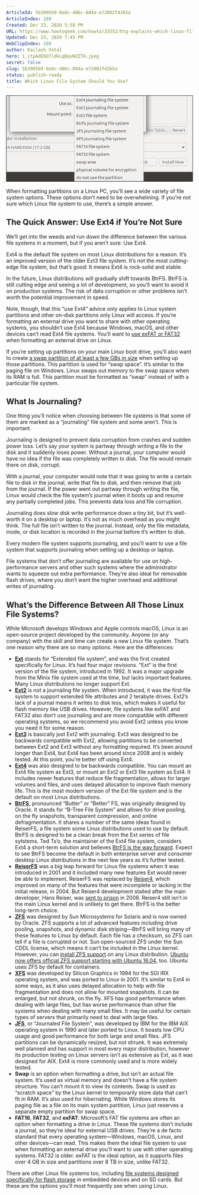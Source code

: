 ```yaml
---
ArticleId: 5b3905b9-0a8c-486c-804a-e72002f4265a
ArticleIndex: 169
Created: Dec 23, 2020 5:58 PM
URL: https://www.howtogeek.com/howto/33552/htg-explains-which-linux-file-system-should-you-choose/
Updated: Dec 23, 2020 7:45 PM
WebClipIndex: 169
author: Kailash Vetal
hero: 1_itpAdE6O7ldkLqBqvW2ZTA.jpeg
secret: false
slug: 5b3905b9-0a8c-486c-804a-e72002f4265a
status: publish-ready
title: Which Linux File System Should You Use?
---
```

![169%20e4312981ae724eac9aae395f58df2f08/ximg_58af3af6f2b60.png.pagespeed.gpjpjwpjwsjsrjrprwricpmd.ic.3cfVRpwG9U.png](169%20e4312981ae724eac9aae395f58df2f08/ximg_58af3af6f2b60.png.pagespeed.gpjpjwpjwsjsrjrprwricpmd.ic.3cfVRpwG9U.png)

When formatting partitions on a Linux PC, you’ll see a wide variety of file system options. These options don’t need to be overwhelming. If you’re not sure which Linux file system to use, there’s a simple answer.

## The Quick Answer: Use Ext4 if You’re Not Sure

We’ll get into the weeds and run down the difference between the various file systems in a moment, but if you aren’t sure: Use Ext4.

Ext4 is the default file system on most Linux distributions for a reason. It’s an improved version of the older Ext3 file system. It’s not the most cutting-edge file system, but that’s good: It means Ext4 is rock-solid and stable.

In the future, Linux distributions will gradually shift towards BtrFS. BtrFS is still cutting edge and seeing a lot of development, so you’ll want to avoid it on production systems. The risk of data corruption or other problems isn’t worth the potential improvement in speed.

Note, though, that this “use Ext4” advice only applies to Linux system partitions and other on-disk partitions only Linux will access. If you’re formatting an external drive you want to share with other operating systems, you shouldn’t use Ext4 because Windows, macOS, and other devices can’t read Ext4 file systems. You’ll want to [use exFAT or FAT32](https://www.howtogeek.com/235596/whats-the-difference-between-fat32-exfat-and-ntfs/) when formatting an external drive on Linux.

If you’re setting up partitions on your main Linux boot drive, you’ll also want to create [a swap partition of at least a few GBs in size](https://www.howtogeek.com/196238/how-big-should-your-page-file-or-swap-partition-be/) when setting up those partitions. This partition is used for “swap space”. It’s similar to the paging file on Windows. Linux swaps out memory to the swap space when its RAM is full. This partition must be formatted as “swap” instead of with a particular file system.

## What Is Journaling?

One thing you’ll notice when choosing between file systems is that some of them are marked as a “journaling” file system and some aren’t. This is important.

Journaling is designed to prevent data corruption from crashes and sudden power loss. Let’s say your system is partway through writing a file to the disk and it suddenly loses power. Without a journal, your computer would have no idea if the file was completely written to disk. The file would remain there on disk, corrupt.

With a journal, your computer would note that it was going to write a certain file to disk in the journal, write that file to disk, and then remove that job from the journal. If the power went out partway through writing the file, Linux would check the file system’s journal when it boots up and resume any partially completed jobs. This prevents data loss and file corruption.

Journaling does slow disk write performance down a tiny bit, but it’s well-worth it on a desktop or laptop. It’s not as much overhead as you might think. The full file isn’t written to the journal. Instead, only the file metadata, inode, or disk location is recorded in the journal before it’s written to disk.

Every modern file system supports journaling, and you’ll want to use a file system that supports journaling when setting up a desktop or laptop.

File systems that don’t offer journaling are available for use on high-performance servers and other such systems where the administrator wants to squeeze out extra performance. They’re also ideal for removable flash drives, where you don’t want the higher overhead and additional writes of journaling.

## What’s the Difference Between All Those Linux File Systems?

While Microsoft develops Windows and Apple controls macOS, Linux is an open-source project developed by the community. Anyone (or any company) with the skill and time can create a new Linux file system. That’s one reason why there are so many options. Here are the differences:

- **[Ext](http://en.wikipedia.org/wiki/Extended_file_system)** stands for “Extended file system”, and was the first created specifically for Linux. It’s had four major revisions. “Ext” is the first version of the file system, introduced in 1992. It was a major upgrade from the Minix file system used at the time, but lacks important features. Many Linux distributions no longer support Ext.
- **[Ext2](http://en.wikipedia.org/wiki/Ext2)** is not a journaling file system. When introduced, it was the first file system to support extended file attributes and 2 terabyte drives. Ext2’s lack of a journal means it writes to disk less, which makes it useful for flash memory like USB drives. However, file systems like exFAT and FAT32 also don’t use journaling and are more compatible with different operating systems, so we recommend you avoid Ext2 unless you know you need it for some reason.
- **[Ext3](http://en.wikipedia.org/wiki/Ext3)** is basically just Ext2 with journaling. Ext3 was designed to be backwards compatible with Ext2, allowing partitions to be converted between Ext2 and Ext3 without any formatting required. It’s been around longer than Ext4, but Ext4 has been around since 2008 and is widely tested. At this point, you’re better off using Ext4.
- **[Ext4](http://en.wikipedia.org/wiki/Ext4)** was also designed to be backwards compatible. You can mount an Ext4 file system as Ext3, or mount an Ext2 or Ext3 file system as Ext4. It includes newer features that reduce file fragmentation, allows for larger volumes and files, and uses delayed allocation to improve flash memory life. This is the most modern version of the Ext file system and is the default on most Linux distributions.
- **[BtrFS](http://en.wikipedia.org/wiki/Btrfs)**, pronounced “Butter” or “Better” FS, was originally designed by Oracle. It stands for “B-Tree File System” and allows for drive pooling, on the fly snapshots, transparent compression, and online defragmentation. It shares a number of the same ideas found in ReiserFS, a file system some Linux distributions used to use by default. BtrFS is designed to be a clean break from the Ext series of file sytstems. Ted Ts’o, the maintainer of the Ext4 file system, considers Ext4 a short-term solution and believes [BtrFS is the way forward](https://arstechnica.com/information-technology/2009/04/linux-collaboration-summit-the-kernel-panel/). Expect to see BtrFS become the default in both enterprise server and consumer desktop Linux distributions in the next few years as it’s further tested.
- **[ReiserFS](http://en.wikipedia.org/wiki/ReiserFS)** was a big leap forward for Linux file systems when it was introduced in 2001 and it included many new features Ext would never be able to implement. ReiserFS was replaced by [Reiser4](http://en.wikipedia.org/wiki/Reiser4), which improved on many of the features that were incomplete or lacking in the initial release, in 2004. But Reiser4 development stalled after the main developer, Hans Reiser, was [sent to prison](http://www.sfgate.com/bayarea/article/Reiser-confesses-to-strangling-estranged-wife-3197731.php) in 2008. Reiser4 still isn’t in the main Linux kernel and is unlikely to get there. BtrFS is the better long-term choice.
- **[ZFS](https://en.wikipedia.org/wiki/ZFS)** was designed by Sun Microsystems for Solaris and is now owned by Oracle. ZFS supports a lot of advanced features including drive pooling, snapshots, and dynamic disk striping—BtrFS will bring many of these features to Linux by default. Each file has a checksum, so ZFS can tell if a file is corrupted or not. Sun open-sourced ZFS under the Sun CDDL license, which means it can’t be included in the Linux kernel. However, you can [install ZFS support](http://zfsonlinux.org/) on any Linux distribution. [Ubuntu now offers official ZFS support starting with Ubuntu 16.04](https://www.howtogeek.com/272220/how-to-install-and-use-zfs-on-ubuntu-and-why-youd-want-to/), too. Ubuntu uses ZFS by default for containers.
- **[XFS](http://en.wikipedia.org/wiki/XFS)** was developed by Silicon Graphics in 1994 for the SGI IRX operating system, and was ported to Linux in 2001. It’s similar to Ext4 in some ways, as it also uses delayed allocation to help with file fragmentation and does not allow for mounted snapshots. It can be enlarged, but not shrunk, on the fly. XFS has good performance when dealing with large files, but has worse performance than other file systems when dealing with many small files. It may be useful for certain types of servers that primarily need to deal with large files.
- **[JFS](http://en.wikipedia.org/wiki/JFS_file_system)**, or “Journaled File System”, was developed by IBM for the IBM AIX operating system in 1990 and later ported to Linux. It boasts low CPU usage and good performance for both large and small files. JFS partitions can be dynamically resized, but not shrunk. It was extremely well planned and has support in most every major distribution, however its production testing on Linux servers isn’t as extensive as Ext, as it was designed for AIX. Ext4 is more commonly used and is more widely tested.
- **Swap** is an option when formatting a drive, but isn’t an actual file system. It’s used as virtual memory and doesn’t have a file system structure. You can’t mount it to view its contents. Swap is used as “scratch space” by the Linux kernel to temporarily store data that can’t fit in RAM. It’s also used for hibernating. While Windows stores its paging file as a file on its main system partition, Linux just reserves a separate empty partition for swap space.
- **FAT16**, **FAT32**, and **exFAT**: Microsoft’s FAT file systems are often an option when formatting a drive in Linux. These file systems don’t include a journal, so they’re ideal for external USB drives. They’re a de facto standard that every operating system—Windows, macOS, Linux, and other devices—can read. This makes them the ideal file system to use when formatting an external drive you’ll want to use with other operating systems. FAT32 is older. exFAT is the ideal option, as it supports files over 4 GB in size and partitions over 8 TB in size, unlike FAT32.

There are other Linux file systems too, including [file systems designed specifically for flash storage](https://en.wikipedia.org/wiki/Flash_file_system#Linux_flash_filesystems) in embedded devices and on SD cards. But these are the options you’ll most frequently see when using Linux.
